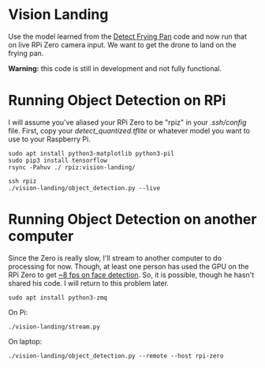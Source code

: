 Vision Landing
==============
Use the model learned from the
[Detect Frying Pan](https://github.com/floft/detect-frying-pan)
code and now run that on live RPi Zero camera input. We want to get the
drone to land on the frying pan.

**Warning:** this code is still in development and not fully functional.

# Running Object Detection on RPi
I will assume you've aliased your RPi Zero to be "rpiz" in your *.ssh/config* file.
First, copy your *detect_quantized.tflite* or whatever model you want to use to your
Raspberry Pi.

    sudo apt install python3-matplotlib python3-pil
    sudo pip3 install tensorflow
    rsync -Pahuv ./ rpiz:vision-landing/

    ssh rpiz
    ./vision-landing/object_detection.py --live

# Running Object Detection on another computer
Since the Zero is really slow, I'll stream to another computer to do processing
for now. Though, at least one person has used the GPU on the RPi Zero to get
[~8 fps on face detection](https://www.youtube.com/watch?v=A3BDg13DX3M). So, it
is possible, though he hasn't shared his code. I will return to this problem
later.

    sudo apt install python3-zmq

On Pi:

    ./vision-landing/stream.py


On laptop:

    ./vision-landing/object_detection.py --remote --host rpi-zero
